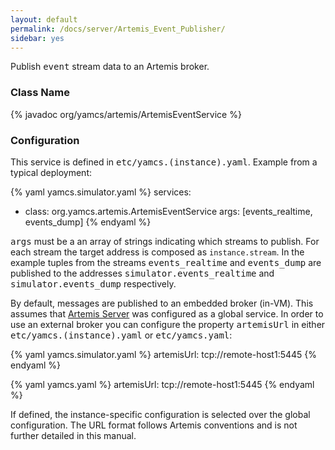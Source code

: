 ```yaml
---
layout: default
permalink: /docs/server/Artemis_Event_Publisher/
sidebar: yes
---
```


Publish <tt>event</tt> stream data to an Artemis broker.

### Class Name
{% javadoc org/yamcs/artemis/ArtemisEventService %}

### Configuration

This service is defined in <tt>etc/yamcs.(instance).yaml</tt>. Example from a typical deployment:

{% yaml yamcs.simulator.yaml %}
services:
  - class: org.yamcs.artemis.ArtemisEventService
    args: [events_realtime, events_dump]
{% endyaml %}

<tt>args</tt> must be a an array of strings indicating which streams to publish. For each stream the target address is composed as `instance.stream`. In the example tuples from the streams <tt>events_realtime</tt> and <tt>events_dump</tt> are published to the addresses <tt>simulator.events_realtime</tt> and <tt>simulator.events_dump</tt> respectively.

By default, messages are published to an embedded broker (in-VM). This assumes that [Artemis Server](../Artemis_Server/) was configured as a global service. In order to use an external broker you can configure the property <tt>artemisUrl</tt> in either <tt>etc/yamcs.(instance).yaml</tt> or <tt>etc/yamcs.yaml</tt>:

{% yaml yamcs.simulator.yaml %}
artemisUrl: tcp://remote-host1:5445
{% endyaml %}

{% yaml yamcs.yaml %}
artemisUrl: tcp://remote-host1:5445
{% endyaml %}

If defined, the instance-specific configuration is selected over the global configuration. The URL format follows Artemis conventions and is not further detailed in this manual.
